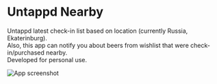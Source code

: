 # Untappd Nearby
<a href="https://untappd-nearby.herokuapp.com/" target="_blank"></a>  
  
Untappd latest check-in list based on location (currently Russia, Ekaterinburg).  
Also, this app can notify you about beers from wishlist that were check-in/purchased nearby.  
Developed for personal use.
  
![App screenshot](https://i.imgur.com/whaFnKH.png)
